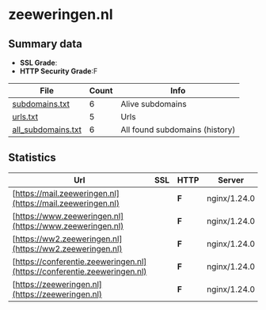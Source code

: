 

# zeeweringen.nl
## Summary data


 - **SSL Grade**:
 - **HTTP Security Grade**:F


| File       | Count | Info |
|------------|-------|------|
|[subdomains.txt](/data/zeeweringen.nl/subdomains.txt)|6|Alive subdomains|
|[urls.txt](/data/zeeweringen.nl/urls.txt)|5|Urls|
|[all_subdomains.txt](/data/zeeweringen.nl/all_subdomains.txt)|6|All found subdomains (history)|


## Statistics


| Url | SSL | HTTP | Server | Cookie | HSTS | CORS | CTO | CSP | XFO | XXP | RP |FP| Tech |Title |
|--------|-------|-------|------|------|------|------|------|------|------|------|------|------|------|------|
|[https://mail.zeeweringen.nl](https://mail.zeeweringen.nl)| | **F**|nginx/1.24.0| | | | | | | | :white_check_mark: | |Nginx:1.24.0|Hostnet: Uw dome...|
|[https://www.zeeweringen.nl](https://www.zeeweringen.nl)| | **F**|nginx/1.24.0| | | | | | | | :white_check_mark: | |Nginx:1.24.0|Zeeweringen|
|[https://ww2.zeeweringen.nl](https://ww2.zeeweringen.nl)| | **F**|nginx/1.24.0| | | | | | | | :white_check_mark: | |Nginx:1.24.0|Hostnet: Uw dome...|
|[https://conferentie.zeeweringen.nl](https://conferentie.zeeweringen.nl)| | **F**|nginx/1.24.0| | | | | | | | :white_check_mark: | |Nginx:1.24.0|Hostnet: Uw dome...|
|[https://zeeweringen.nl](https://zeeweringen.nl)| | **F**|nginx/1.24.0| | | | | | | | :white_check_mark: | |Nginx:1.24.0|Zeeweringen|

